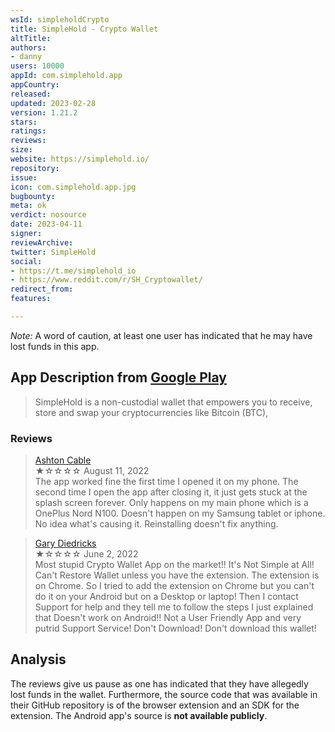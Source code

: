 ```yaml
---
wsId: simpleholdCrypto
title: SimpleHold - Crypto Wallet
altTitle: 
authors:
- danny
users: 10000
appId: com.simplehold.app
appCountry: 
released: 
updated: 2023-02-28
version: 1.21.2
stars: 
ratings: 
reviews: 
size: 
website: https://simplehold.io/
repository: 
issue: 
icon: com.simplehold.app.jpg
bugbounty: 
meta: ok
verdict: nosource
date: 2023-04-11
signer: 
reviewArchive: 
twitter: SimpleHold
social:
- https://t.me/simplehold_io
- https://www.reddit.com/r/SH_Cryptowallet/
redirect_from: 
features: 

---
```


*Note:* A word of caution, at least one user has indicated that he may have lost funds in this app. 

## App Description from [Google Play](https://play.google.com/store/apps/details?id=com.simplehold.app&gl=ph)

> SimpleHold is a non-custodial wallet that empowers you to receive, store and swap your cryptocurrencies like Bitcoin (BTC), 

### Reviews

> [Ashton Cable](https://play.google.com/store/apps/details?id=com.simplehold.app&gl=ph)<br>
  ★☆☆☆☆ August 11, 2022 <br>
       The app worked fine the first time I opened it on my phone. The second time I open the app after closing it, it just gets stuck at the splash screen forever. Only happens on my main phone which is a OnePlus Nord N100. Doesn't happen on my Samsung tablet or iphone. No idea what's causing it. Reinstalling doesn't fix anything.

> [Gary Diedricks](https://play.google.com/store/apps/details?id=com.simplehold.app&gl=ph)<br>
  ★☆☆☆☆ June 2, 2022 <br>
       Most stupid Crypto Wallet App on the market!! It's Not Simple at All! Can't Restore Wallet unless you have the extension. The extension is on Chrome. So I tried to add the extension on Chrome but you can't do it on your Android but on a Desktop or laptop! Then I contact Support for help and they tell me to follow the steps I just explained that Doesn't work on Android!! Not a User Friendly App and very putrid Support Service! Don't Download! Don't download this wallet!
       
## Analysis 

The reviews give us pause as one has indicated that they have allegedly lost funds in the wallet. Furthermore, the source code that was available in their GitHub repository is of the browser extension and an SDK for the extension. The Android app's source is **not available publicly**. 
